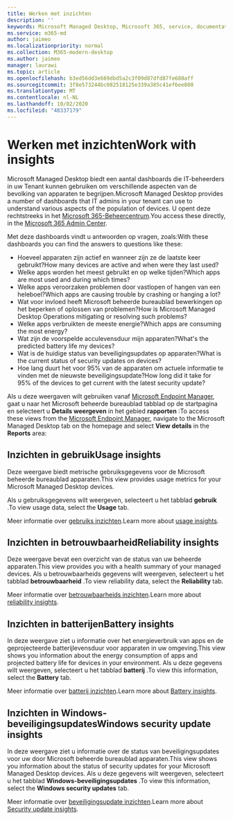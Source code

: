 ```yaml
---
title: Werken met inzichten
description: ''
keywords: Microsoft Managed Desktop, Microsoft 365, service, documentatie
ms.service: m365-md
author: jaimeo
ms.localizationpriority: normal
ms.collection: M365-modern-desktop
ms.author: jaimeo
manager: laurawi
ms.topic: article
ms.openlocfilehash: b3ed56dd3e669dbd5a2c3f09d87dfd87fe680aff
ms.sourcegitcommit: 3f8e573244bc082518125e339a385c41ef6ee800
ms.translationtype: MT
ms.contentlocale: nl-NL
ms.lasthandoff: 10/02/2020
ms.locfileid: "48337179"
---
```

# <a name="work-with-insights"></a><span data-ttu-id="71541-103">Werken met inzichten</span><span class="sxs-lookup"><span data-stu-id="71541-103">Work with insights</span></span>

<span data-ttu-id="71541-104">Microsoft Managed Desktop biedt een aantal dashboards die IT-beheerders in uw Tenant kunnen gebruiken om verschillende aspecten van de bevolking van apparaten te begrijpen.</span><span class="sxs-lookup"><span data-stu-id="71541-104">Microsoft Managed Desktop provides a number of dashboards that IT admins in your tenant can use to understand various aspects of the population of devices.</span></span> <span data-ttu-id="71541-105">U opent deze rechtstreeks in het [Microsoft 365-Beheercentrum](https://admin.microsoft.com/adminportal/home?previewoff=false#/microsoftmanageddesktop).</span><span class="sxs-lookup"><span data-stu-id="71541-105">You access these directly, in the [Microsoft 365 Admin Center](https://admin.microsoft.com/adminportal/home?previewoff=false#/microsoftmanageddesktop).</span></span>

<span data-ttu-id="71541-106">Met deze dashboards vindt u antwoorden op vragen, zoals:</span><span class="sxs-lookup"><span data-stu-id="71541-106">With these dashboards you can find the answers to questions like these:</span></span>

- <span data-ttu-id="71541-107">Hoeveel apparaten zijn actief en wanneer zijn ze de laatste keer gebruikt?</span><span class="sxs-lookup"><span data-stu-id="71541-107">How many devices are active and when were they last used?</span></span>
- <span data-ttu-id="71541-108">Welke apps worden het meest gebruikt en op welke tijden?</span><span class="sxs-lookup"><span data-stu-id="71541-108">Which apps are most used and during which times?</span></span>
- <span data-ttu-id="71541-109">Welke apps veroorzaken problemen door vastlopen of hangen van een heleboel?</span><span class="sxs-lookup"><span data-stu-id="71541-109">Which apps are causing trouble by crashing or hanging a lot?</span></span>
- <span data-ttu-id="71541-110">Wat voor invloed heeft Microsoft beheerde bureaublad bewerkingen op het beperken of oplossen van problemen?</span><span class="sxs-lookup"><span data-stu-id="71541-110">How is Microsoft Managed Desktop Operations mitigating or resolving such problems?</span></span>
- <span data-ttu-id="71541-111">Welke apps verbruikten de meeste energie?</span><span class="sxs-lookup"><span data-stu-id="71541-111">Which apps are consuming the most energy?</span></span>
- <span data-ttu-id="71541-112">Wat zijn de voorspelde acculevensduur mijn apparaten?</span><span class="sxs-lookup"><span data-stu-id="71541-112">What's the predicted battery life my devices?</span></span>
- <span data-ttu-id="71541-113">Wat is de huidige status van beveiligingsupdates op apparaten?</span><span class="sxs-lookup"><span data-stu-id="71541-113">What is the current status of security updates on devices?</span></span>
- <span data-ttu-id="71541-114">Hoe lang duurt het voor 95% van de apparaten om actuele informatie te vinden met de nieuwste beveiligingsupdate?</span><span class="sxs-lookup"><span data-stu-id="71541-114">How long did it take for 95% of the devices to get current with the latest security update?</span></span>

<span data-ttu-id="71541-115">Als u deze weergaven wilt gebruiken vanaf [Microsoft Endpoint Manager](https://endpoint.microsoft.com/), gaat u naar het Microsoft beheerde bureaublad tabblad op de startpagina en selecteert u **Details weergeven** in het gebied **rapporten** :</span><span class="sxs-lookup"><span data-stu-id="71541-115">To access these views from the [Microsoft Endpoint Manager](https://endpoint.microsoft.com/), navigate to the Microsoft Managed Desktop tab on the homepage and select **View details** in the **Reports** area:</span></span>

<!--Update picture to show in MEM [Admin center with Reports area in the upper right including the device reports card and the "view details" link.](../../media/insights_overview.png)-->


## <a name="usage-insights"></a><span data-ttu-id="71541-116">Inzichten in gebruik</span><span class="sxs-lookup"><span data-stu-id="71541-116">Usage insights</span></span>
<span data-ttu-id="71541-117">Deze weergave biedt metrische gebruiksgegevens voor de Microsoft beheerde bureaublad apparaten.</span><span class="sxs-lookup"><span data-stu-id="71541-117">This view provides usage metrics for your Microsoft Managed Desktop devices.</span></span> 

<span data-ttu-id="71541-118">Als u gebruiksgegevens wilt weergeven, selecteert u het tabblad **gebruik** .</span><span class="sxs-lookup"><span data-stu-id="71541-118">To view usage data, select the **Usage** tab.</span></span>

<span data-ttu-id="71541-119">Meer informatie over [gebruiks inzichten](usage-insights.md).</span><span class="sxs-lookup"><span data-stu-id="71541-119">Learn more about [usage insights](usage-insights.md).</span></span>

## <a name="reliability-insights"></a><span data-ttu-id="71541-120">Inzichten in betrouwbaarheid</span><span class="sxs-lookup"><span data-stu-id="71541-120">Reliability insights</span></span>
<span data-ttu-id="71541-121">Deze weergave bevat een overzicht van de status van uw beheerde apparaten.</span><span class="sxs-lookup"><span data-stu-id="71541-121">This view provides you with a health summary of your managed devices.</span></span> <span data-ttu-id="71541-122">Als u betrouwbaarheids gegevens wilt weergeven, selecteert u het tabblad **betrouwbaarheid** .</span><span class="sxs-lookup"><span data-stu-id="71541-122">To view reliability data, select the **Reliability** tab.</span></span>

<span data-ttu-id="71541-123">Meer informatie over [betrouwbaarheids inzichten](reliability-insights.md).</span><span class="sxs-lookup"><span data-stu-id="71541-123">Learn more about [reliability insights](reliability-insights.md).</span></span>

## <a name="battery-insights"></a><span data-ttu-id="71541-124">Inzichten in batterijen</span><span class="sxs-lookup"><span data-stu-id="71541-124">Battery insights</span></span>
<span data-ttu-id="71541-125">In deze weergave ziet u informatie over het energieverbruik van apps en de geprojecteerde batterijlevensduur voor apparaten in uw omgeving.</span><span class="sxs-lookup"><span data-stu-id="71541-125">This view shows you information about the energy consumption of apps and projected battery life for devices in your environment.</span></span> <span data-ttu-id="71541-126">Als u deze gegevens wilt weergeven, selecteert u het tabblad **batterij** .</span><span class="sxs-lookup"><span data-stu-id="71541-126">To view this information, select the **Battery** tab.</span></span>

<span data-ttu-id="71541-127">Meer informatie over [batterij inzichten](battery-insights.md).</span><span class="sxs-lookup"><span data-stu-id="71541-127">Learn more about [Battery insights](battery-insights.md).</span></span>

## <a name="windows-security-update-insights"></a><span data-ttu-id="71541-128">Inzichten in Windows-beveiligingsupdates</span><span class="sxs-lookup"><span data-stu-id="71541-128">Windows security update insights</span></span>
<span data-ttu-id="71541-129">In deze weergave ziet u informatie over de status van beveiligingsupdates voor uw door Microsoft beheerde bureaublad apparaten.</span><span class="sxs-lookup"><span data-stu-id="71541-129">This view shows you information about the status of security updates for your Microsoft Managed Desktop devices.</span></span> <span data-ttu-id="71541-130">Als u deze gegevens wilt weergeven, selecteert u het tabblad **Windows-beveiligingsupdates** .</span><span class="sxs-lookup"><span data-stu-id="71541-130">To view this information, select the **Windows security updates** tab.</span></span>

<span data-ttu-id="71541-131">Meer informatie over [beveiligingsupdate inzichten](security-update-insights.md).</span><span class="sxs-lookup"><span data-stu-id="71541-131">Learn more about [Security update insights](security-update-insights.md).</span></span>
